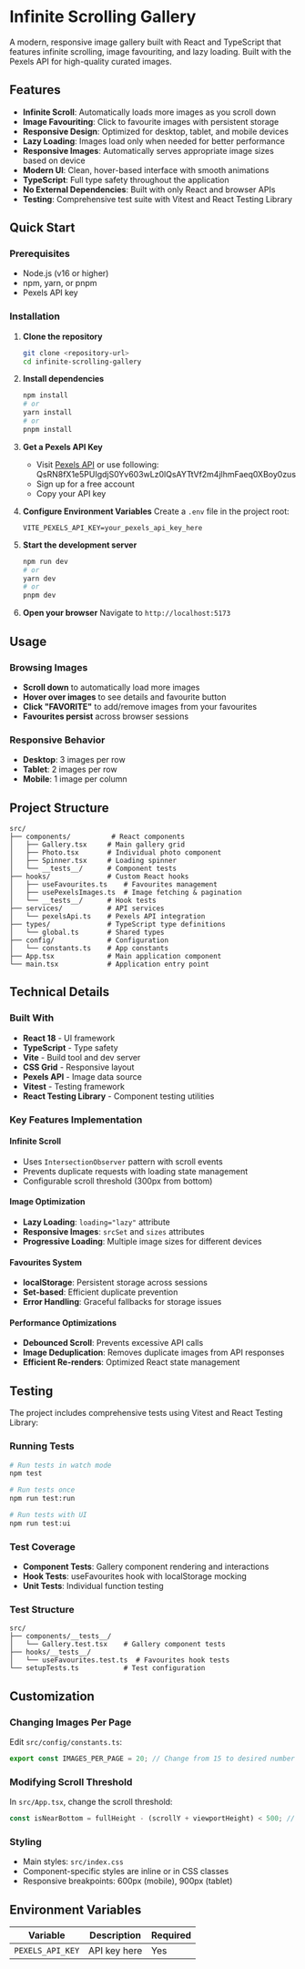 # Infinite Scrolling Gallery

A modern, responsive image gallery built with React and TypeScript that features infinite scrolling, image favouriting, and lazy loading. Built with the Pexels API for high-quality curated images.

## Features

- **Infinite Scroll**: Automatically loads more images as you scroll down
- **Image Favouriting**: Click to favourite images with persistent storage
- **Responsive Design**: Optimized for desktop, tablet, and mobile devices
- **Lazy Loading**: Images load only when needed for better performance
- **Responsive Images**: Automatically serves appropriate image sizes based on device
- **Modern UI**: Clean, hover-based interface with smooth animations
- **TypeScript**: Full type safety throughout the application
- **No External Dependencies**: Built with only React and browser APIs
- **Testing**: Comprehensive test suite with Vitest and React Testing Library

## Quick Start

### Prerequisites

- Node.js (v16 or higher)
- npm, yarn, or pnpm
- Pexels API key

### Installation

1. **Clone the repository**

   ```bash
   git clone <repository-url>
   cd infinite-scrolling-gallery
   ```

2. **Install dependencies**

   ```bash
   npm install
   # or
   yarn install
   # or
   pnpm install
   ```

3. **Get a Pexels API Key**

   - Visit [Pexels API](https://www.pexels.com/api/) or use following: QsRN8fX1e5PUIgdjS0Yv603wLz0lQsAYTtVf2m4jlhmFaeq0XBoy0zus
   - Sign up for a free account
   - Copy your API key

4. **Configure Environment Variables**
   Create a `.env` file in the project root:

   ```env
   VITE_PEXELS_API_KEY=your_pexels_api_key_here
   ```

5. **Start the development server**

   ```bash
   npm run dev
   # or
   yarn dev
   # or
   pnpm dev
   ```

6. **Open your browser**
   Navigate to `http://localhost:5173`

## Usage

### Browsing Images

- **Scroll down** to automatically load more images
- **Hover over images** to see details and favourite button
- **Click "FAVORITE"** to add/remove images from your favourites
- **Favourites persist** across browser sessions

### Responsive Behavior

- **Desktop**: 3 images per row
- **Tablet**: 2 images per row
- **Mobile**: 1 image per column

## Project Structure

```
src/
├── components/          # React components
│   ├── Gallery.tsx     # Main gallery grid
│   ├── Photo.tsx       # Individual photo component
│   ├── Spinner.tsx     # Loading spinner
│   └── __tests__/      # Component tests
├── hooks/              # Custom React hooks
│   ├── useFavourites.ts    # Favourites management
│   ├── usePexelsImages.ts  # Image fetching & pagination
│   └── __tests__/      # Hook tests
├── services/           # API services
│   └── pexelsApi.ts    # Pexels API integration
├── types/              # TypeScript type definitions
│   └── global.ts       # Shared types
├── config/             # Configuration
│   └── constants.ts    # App constants
├── App.tsx             # Main application component
└── main.tsx            # Application entry point
```

## Technical Details

### Built With

- **React 18** - UI framework
- **TypeScript** - Type safety
- **Vite** - Build tool and dev server
- **CSS Grid** - Responsive layout
- **Pexels API** - Image data source
- **Vitest** - Testing framework
- **React Testing Library** - Component testing utilities

### Key Features Implementation

#### Infinite Scroll

- Uses `IntersectionObserver` pattern with scroll events
- Prevents duplicate requests with loading state management
- Configurable scroll threshold (300px from bottom)

#### Image Optimization

- **Lazy Loading**: `loading="lazy"` attribute
- **Responsive Images**: `srcSet` and `sizes` attributes
- **Progressive Loading**: Multiple image sizes for different devices

#### Favourites System

- **localStorage**: Persistent storage across sessions
- **Set-based**: Efficient duplicate prevention
- **Error Handling**: Graceful fallbacks for storage issues

#### Performance Optimizations

- **Debounced Scroll**: Prevents excessive API calls
- **Image Deduplication**: Removes duplicate images from API responses
- **Efficient Re-renders**: Optimized React state management

## Testing

The project includes comprehensive tests using Vitest and React Testing Library:

### Running Tests

```bash
# Run tests in watch mode
npm test

# Run tests once
npm run test:run

# Run tests with UI
npm run test:ui
```

### Test Coverage

- **Component Tests**: Gallery component rendering and interactions
- **Hook Tests**: useFavourites hook with localStorage mocking
- **Unit Tests**: Individual function testing

### Test Structure

```
src/
├── components/__tests__/
│   └── Gallery.test.tsx    # Gallery component tests
├── hooks/__tests__/
│   └── useFavourites.test.ts  # Favourites hook tests
└── setupTests.ts           # Test configuration
```

## Customization

### Changing Images Per Page

Edit `src/config/constants.ts`:

```typescript
export const IMAGES_PER_PAGE = 20; // Change from 15 to desired number
```

### Modifying Scroll Threshold

In `src/App.tsx`, change the scroll threshold:

```typescript
const isNearBottom = fullHeight - (scrollY + viewportHeight) < 500; // Change from 300
```

### Styling

- Main styles: `src/index.css`
- Component-specific styles are inline or in CSS classes
- Responsive breakpoints: 600px (mobile), 900px (tablet)

## Environment Variables

| Variable         | Description  | Required |
| ---------------- | ------------ | -------- |
| `PEXELS_API_KEY` | API key here | Yes      |
